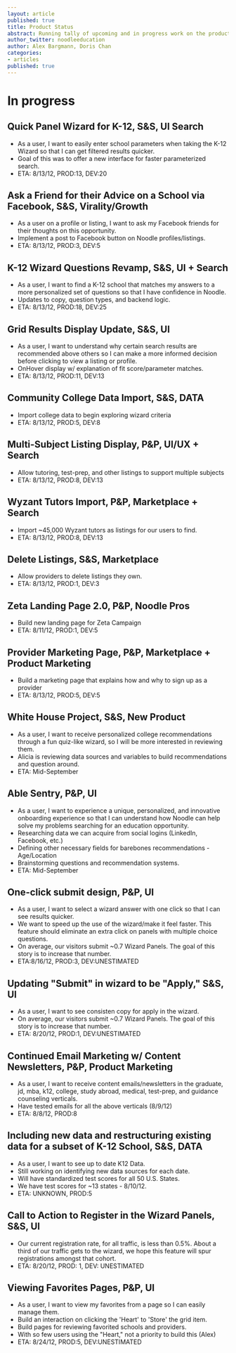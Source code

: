 ```yaml
---
layout: article
published: true
title: Product Status
abstract: Running tally of upcoming and in progress work on the product
author_twitter: noodleeducation
author: Alex Bargmann, Doris Chan
categories:
- articles
published: true
---
```


# In progress

## Quick Panel Wizard for K-12, S&S, UI Search 
 - As a user, I want to easily enter school parameters when taking the K-12 Wizard so that I can get filtered results quicker.  
 - Goal of this was to offer a new interface for faster parameterized search. 
 - ETA: 8/13/12, PROD:13, DEV:20 
 
## Ask a Friend for their Advice on a School via Facebook, S&S, Virality/Growth
 - As a user on a profile or listing, I want to ask my Facebook friends for their thoughts on this opportunity.  
 - Implement a post to Facebook button on Noodle profiles/listings.  
 - ETA: 8/13/12, PROD:3, DEV:5 
 
## K-12 Wizard Questions Revamp, S&S, UI + Search 
 - As a user, I want to find a K-12 school that matches my answers to a more personalized set of questions so that I have confidence in Noodle.  
 - Updates to copy, question types, and backend logic. 
 - ETA: 8/13/12, PROD:18, DEV:25 

## Grid Results Display Update, S&S, UI 
 - As a user, I want to understand why certain search results are recommended above others so I can make a more informed decision before clicking to view a listing or profile.  
 - OnHover display w/ explanation of fit score/parameter matches.  
 - ETA: 8/13/12, PROD:11, DEV:13 

## Community College Data Import, S&S, DATA 
 - Import college data to begin exploring wizard criteria 
 - ETA: 8/13/12, PROD:5, DEV:8
 
## Multi-Subject Listing Display, P&P, UI/UX + Search 
 - Allow tutoring, test-prep, and other listings to support multiple subjects
 - ETA: 8/13/12, PROD:8, DEV:13 

## Wyzant Tutors Import, P&P, Marketplace + Search 
 - Import ~45,000 Wyzant tutors as listings for our users to find.  
 - ETA: 8/13/12, PROD:8, DEV:13 
 
## Delete Listings, S&S, Marketplace
 - Allow providers to delete listings they own. 
 - ETA: 8/13/12, PROD:1, DEV:3 
 
## Zeta Landing Page 2.0, P&P, Noodle Pros
 - Build new landing page for Zeta Campaign 
 - ETA: 8/11/12, PROD:1, DEV:5 

## Provider Marketing Page, P&P, Marketplace + Product Marketing
 - Build a marketing page that explains how and why to sign up as a provider 
 - ETA: 8/13/12, PROD:5, DEV:5 
 
 ## White House Project, S&S, New Product 
 - As a user, I want to receive personalized college recommendations through a fun quiz-like wizard, so I will be more interested in reviewing them.  
 - Alicia is reviewing data sources and variables to build recommendations and question around.   
 - ETA: Mid-September

## Able Sentry, P&P, UI 
 - As a user, I want to experience a unique, personalized, and innovative onboarding experience so that I can understand how Noodle can help solve my problems searching for an education opportunity.  
 - Researching data we can acquire from social logins (LinkedIn, Facebook, etc.) 
 - Defining other necessary fields for barebones recommendations - Age/Location 
 - Brainstorming questions and recommendation systems.  
 - ETA: Mid-September

## One-click submit design, P&P, UI
 - As a user, I want to select a wizard answer with one click so that I can see results quicker.  
 - We want to speed up the use of the wizard/make it feel faster. This feature should eliminate an extra click on panels with multiple choice questions.  
 - On average, our visitors submit ~0.7 Wizard Panels.  The goal of this story is to increase that number.  
 - ETA:8/16/12, PROD:3, DEV:UNESTIMATED 
 
## Updating "Submit" in wizard to be "Apply," S&S, UI 
 - As a user, I want to see consisten copy for apply in the wizard. 
 - On average, our visitors submit ~0.7 Wizard Panels.  The goal of this story is to increase that number.
 - ETA: 8/20/12, PROD:1, DEV:UNESTIMATED 
 
## Continued Email Marketing w/ Content Newsletters, P&P, Product Marketing 
 - As a user, I want to receive content emails/newsletters in the graduate, jd, mba, k12, college, study abroad, medical, test-prep, and guidance counseling verticals. 
 - Have tested emails for all the above verticals (8/9/12) 
 - ETA: 8/8/12, PROD:8  

## Including new data and restructuring existing data for a subset of K-12 School, S&S, DATA 
 - As a user, I want to see up to date K12 Data. 
 - Still working on identifying new data sources for each date.  
 - Will have standardized test scores for all 50 U.S. States.  
 - We have test scores for ~13 states - 8/10/12. 
 - ETA: UNKNOWN, PROD:5 

## Call to Action to Register in the Wizard Panels, S&S, UI 
 - Our current registration rate, for all traffic, is less than 0.5%.  About a third of our traffic gets to the wizard, we hope this feature will spur registrations amongst that cohort.  
 - ETA: 8/20/12, PROD: 1, DEV: UNESTIMATED 

## Viewing Favorites Pages, P&P, UI
 - As a user, I want to view my favorites from a page so I can easily manage them.  
 - Build an interaction on clicking the 'Heart' to 'Store' the grid item. 
 - Build pages for reviewing favorited schools and providers.  
 - With so few users using the "Heart," not a priority to build this (Alex) 
 - ETA: 8/24/12, PROD:5, DEV:UNESTIMATED
 
